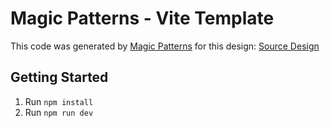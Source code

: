 # Magic Patterns - Vite Template

This code was generated by [Magic Patterns](https://magicpatterns.com) for this design: [Source Design](https://www.magicpatterns.com/c/v2xkchhvcg7fu3wuii5upf)

## Getting Started

1. Run `npm install`
2. Run `npm run dev`

